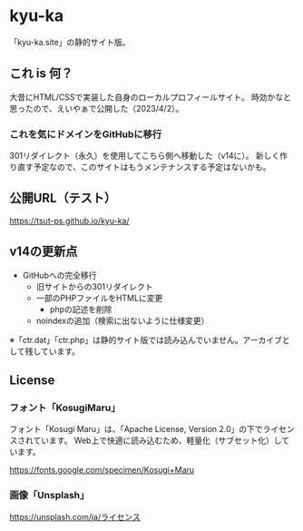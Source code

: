 # kyu-ka

「kyu-ka.site」の静的サイト版。

## これ is 何？

大昔にHTML/CSSで実装した自身のローカルプロフィールサイト。
時効かなと思ったので、えいやぁで公開した（2023/4/2）。

### これを気にドメインをGitHubに移行

301リダイレクト（永久）を使用してこちら側へ移動した（v14に）。
新しく作り直す予定なので、このサイトはもうメンテナンスする予定はないかも。

## 公開URL（テスト）

https://tsut-ps.github.io/kyu-ka/

## v14の更新点

- GitHubへの完全移行
  - 旧サイトからの301リダイレクト
  - 一部のPHPファイルをHTMLに変更
    - phpの記述を削除
  - noindexの追加（検索に出ないように仕様変更）

※「ctr.dat」「ctr.php」は静的サイト版では読み込んでいません。アーカイブとして残しています。

## License

### フォント「KosugiMaru」

フォント「Kosugi Maru」は、「Apache License, Version 2.0」の下でライセンスされています。
Web上で快適に読み込むため、軽量化（サブセット化）しています。

https://fonts.google.com/specimen/Kosugi+Maru

### 画像「Unsplash」

https://unsplash.com/ja/ライセンス